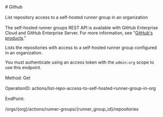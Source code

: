 <br>#     Github</br>
<br>List repository access to a self-hosted runner group in an organization</br>
<br>The self-hosted runner groups REST API is available with GitHub Enterprise Cloud and GitHub Enterprise Server. For more information, see "[GitHub's products](https://docs.github.com/github/getting-started-with-github/githubs-products)."

Lists the repositories with access to a self-hosted runner group configured in an organization.

You must authenticate using an access token with the `admin:org` scope to use this endpoint.</br>
<br>Method: Get</br>
<br>OperationID: actions/list-repo-access-to-self-hosted-runner-group-in-org</br>
<br>EndPoint:</br>
<br>/orgs/{org}/actions/runner-groups/{runner_group_id}/repositories</br>
